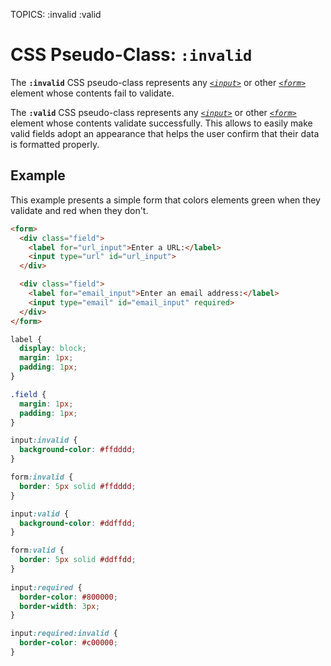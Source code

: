 TOPICS: :invalid
        :valid

# CSS Pseudo-Class: `:invalid`

The **`:invalid`** CSS pseudo-class represents any [*`<input>`*](/en/webfrontend/<input>) or other
[*`<form>`*](/en/webfrontend/<form>) element whose contents fail to validate.

The **`:valid`** CSS pseudo-class represents any [*`<input>`*](/en/webfrontend/<input>) or other [*`<form>`*](/en/webfrontend/<form>)
element whose contents validate successfully. This allows to easily make valid fields adopt an
appearance that helps the user confirm that their data is formatted properly.

## Example

This example presents a simple form that colors elements green when they validate and red when they don't.

```html
<form>
  <div class="field">
    <label for="url_input">Enter a URL:</label>
    <input type="url" id="url_input">
  </div>

  <div class="field">
    <label for="email_input">Enter an email address:</label>
    <input type="email" id="email_input" required>
  </div>
</form>
```

```css
label {
  display: block;
  margin: 1px;  
  padding: 1px;
}

.field {
  margin: 1px;
  padding: 1px;
}

input:invalid {
  background-color: #ffdddd;
}

form:invalid {
  border: 5px solid #ffdddd;
}

input:valid {
  background-color: #ddffdd;
}

form:valid {
  border: 5px solid #ddffdd;
}
  
input:required {
  border-color: #800000;
  border-width: 3px;
}

input:required:invalid {
  border-color: #c00000;
}
```
